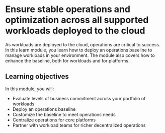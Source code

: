 # Ensure stable operations and optimization across all supported workloads deployed to the cloud

As workloads are deployed to the cloud, operations are critical to success. In this learn module, you learn how to deploy an operations baseline to manage workloads in your environment. The module also covers how to enhance the baseline, both for workloads and for platforms.

## Learning objectives

In this module, you will:

- Evaluate levels of business commitment across your portfolio of workloads
- Deploy an operations baseline
- Customize the baseline to meet operations needs
- Centralize operations for core platforms
- Partner with workload teams for richer decentralized operations